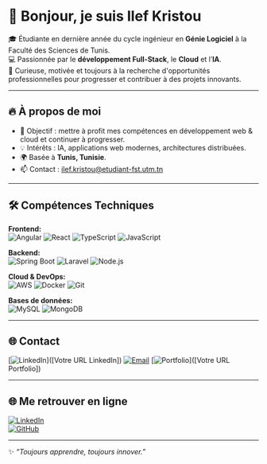 # 👋 Bonjour, je suis Ilef Kristou  

🎓 Étudiante en dernière année du cycle ingénieur en **Génie Logiciel** à la Faculté des Sciences de Tunis.  
💻 Passionnée par le **développement Full-Stack**, le **Cloud** et l’**IA**.  
🚀 Curieuse, motivée et toujours à la recherche d'opportunités professionnelles pour progresser et contribuer à des projets innovants.  

---

## 🔥 À propos de moi
- 🎯 Objectif : mettre à profit mes compétences en développement web & cloud et continuer à progresser.  
- 💡 Intérêts : IA, applications web modernes, architectures distribuées.  
- 🌍 Basée à **Tunis, Tunisie**.  
- 📫 Contact : [ilef.kristou@etudiant-fst.utm.tn](mailto:ilef.kristou@etudiant-fst.utm.tn)  

---

## 🛠️ Compétences Techniques

**Frontend:**  
![Angular](https://img.shields.io/badge/Angular-DD0031?style=for-the-badge&logo=angular&logoColor=white)
![React](https://img.shields.io/badge/React-20232A?style=for-the-badge&logo=react&logoColor=61DAFB)
![TypeScript](https://img.shields.io/badge/TypeScript-007ACC?style=for-the-badge&logo=typescript&logoColor=white)
![JavaScript](https://img.shields.io/badge/JavaScript-F7DF1E?style=for-the-badge&logo=javascript&logoColor=black)

**Backend:**  
![Spring Boot](https://img.shields.io/badge/Spring_Boot-6DB33F?style=for-the-badge&logo=springboot&logoColor=white)
![Laravel](https://img.shields.io/badge/Laravel-FF2D20?style=for-the-badge&logo=laravel&logoColor=white)
![Node.js](https://img.shields.io/badge/Node.js-339933?style=for-the-badge&logo=nodedotjs&logoColor=white)

**Cloud & DevOps:**  
![AWS](https://img.shields.io/badge/AWS-232F3E?style=for-the-badge&logo=amazonaws&logoColor=white)
![Docker](https://img.shields.io/badge/Docker-2496ED?style=for-the-badge&logo=docker&logoColor=white)
![Git](https://img.shields.io/badge/Git-F05032?style=for-the-badge&logo=git&logoColor=white)

**Bases de données:**  
![MySQL](https://img.shields.io/badge/MySQL-4479A1?style=for-the-badge&logo=mysql&logoColor=white)
![MongoDB](https://img.shields.io/badge/MongoDB-47A248?style=for-the-badge&logo=mongodb&logoColor=white)

---

## 🌐 Contact

[![LinkedIn](https://img.shields.io/badge/LinkedIn-0077B5?style=for-the-badge&logo=linkedin&logoColor=white)]([Votre URL LinkedIn])
[![Email](https://img.shields.io/badge/Email-D14836?style=for-the-badge&logo=gmail&logoColor=white)](mailto:ilef.kristou@etudiant-fst.utm.tn)
[![Portfolio](https://img.shields.io/badge/Portfolio-000000?style=for-the-badge&logo=aboutdotme&logoColor=white)]([Votre URL Portfolio])


---

## 🌐 Me retrouver en ligne
[![LinkedIn](https://img.shields.io/badge/-LinkedIn-0A66C2?logo=linkedin&logoColor=white&style=flat)](https://www.linkedin.com/in/ilef-kristou-99374a302/)  
[![GitHub](https://img.shields.io/badge/-GitHub-181717?logo=github&logoColor=white&style=flat)](https://github.com/ilef-kristou)  

---
✨ *“Toujours apprendre, toujours innover.”*
